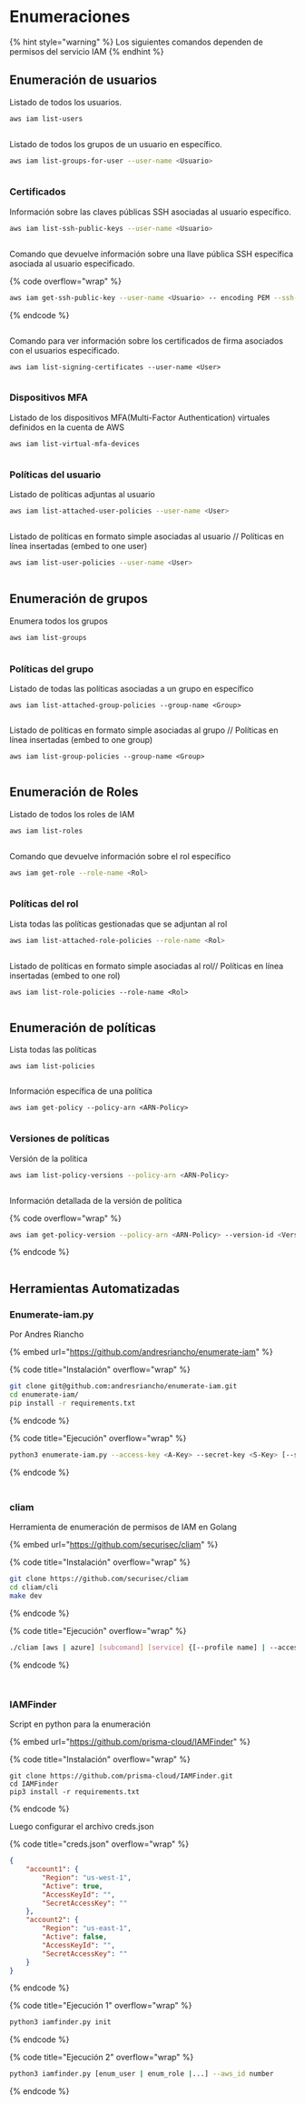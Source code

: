 # Enumeraciones

{% hint style="warning" %}
Los siguientes comandos dependen de permisos del servicio IAM
{% endhint %}

## Enumeración de usuarios

Listado de todos los usuarios.

```bash
aws iam list-users
```

<figure><img src="../../.gitbook/assets/image (5) (2).png" alt=""><figcaption></figcaption></figure>



Listado de todos los grupos de un usuario en específico.

```bash
aws iam list-groups-for-user --user-name <Usuario>
```

<figure><img src="../../.gitbook/assets/image (11) (1).png" alt=""><figcaption></figcaption></figure>



### Certificados

Información sobre las claves públicas SSH asociadas al usuario específico.

```bash
aws iam list-ssh-public-keys --user-name <Usuario>
```

<figure><img src="../../.gitbook/assets/image (7) (2) (1).png" alt=""><figcaption></figcaption></figure>



Comando que devuelve información sobre una llave pública SSH específica asociada al usuario especificado.

{% code overflow="wrap" %}
```bash
aws iam get-ssh-public-key --user-name <Usuario> -- encoding PEM --ssh-public-key-id <ID-SSH-Key>
```
{% endcode %}

<figure><img src="../../.gitbook/assets/image (12).png" alt=""><figcaption></figcaption></figure>



Comando para ver información sobre los certificados de firma asociados con el usuarios especificado.

```
aws iam list-signing-certificates --user-name <User>
```

<figure><img src="../../.gitbook/assets/image (14) (1) (1).png" alt=""><figcaption></figcaption></figure>



### Dispositivos MFA

Listado de los dispositivos MFA(Multi-Factor Authentication) virtuales definidos en la cuenta de AWS

```
aws iam list-virtual-mfa-devices
```

<figure><img src="../../.gitbook/assets/image (18) (1).png" alt=""><figcaption></figcaption></figure>



### Políticas del usuario

Listado de políticas adjuntas al usuario

```bash
aws iam list-attached-user-policies --user-name <User>
```

<figure><img src="../../.gitbook/assets/image (19) (1).png" alt=""><figcaption></figcaption></figure>



Listado de políticas en formato simple asociadas al usuario // Políticas en línea insertadas (embed to one user)&#x20;

```bash
aws iam list-user-policies --user-name <User>
```

<figure><img src="../../.gitbook/assets/image (8) (2).png" alt=""><figcaption></figcaption></figure>



## Enumeración de grupos

Enumera todos los grupos

```bash
aws iam list-groups
```

<figure><img src="../../.gitbook/assets/image (15).png" alt=""><figcaption></figcaption></figure>



### Políticas del grupo



Listado de todas las políticas asociadas a un grupo en específico

```
aws iam list-attached-group-policies --group-name <Group>
```

<figure><img src="../../.gitbook/assets/image (17).png" alt=""><figcaption></figcaption></figure>



Listado de políticas en formato simple asociadas al grupo // Políticas en línea insertadas (embed to one group)&#x20;

```
aws iam list-group-policies --group-name <Group>
```

<figure><img src="../../.gitbook/assets/image (8).png" alt=""><figcaption></figcaption></figure>



## Enumeración de Roles

Listado de todos los roles de IAM

```bash
aws iam list-roles
```

<figure><img src="../../.gitbook/assets/image (4) (2).png" alt=""><figcaption></figcaption></figure>



Comando que devuelve información sobre el rol específico

```bash
aws iam get-role --role-name <Rol>
```

<figure><img src="../../.gitbook/assets/image (20) (1).png" alt=""><figcaption></figcaption></figure>



### Políticas del rol

Lista todas las políticas gestionadas que se adjuntan al rol

```bash
aws iam list-attached-role-policies --role-name <Rol>
```

<figure><img src="../../.gitbook/assets/image (10) (1).png" alt=""><figcaption></figcaption></figure>





Listado de políticas en formato simple asociadas al rol// Políticas en línea insertadas (embed to one rol)&#x20;

```
aws iam list-role-policies --role-name <Rol>
```

<figure><img src="../../.gitbook/assets/image (21) (1).png" alt=""><figcaption></figcaption></figure>



## Enumeración de políticas

Lista todas las políticas

```
aws iam list-policies
```

<figure><img src="../../.gitbook/assets/image (6) (1).png" alt=""><figcaption></figcaption></figure>



Información específica de una política

```
aws iam get-policy --policy-arn <ARN-Policy>
```

<figure><img src="../../.gitbook/assets/image (20).png" alt=""><figcaption></figcaption></figure>



### Versiones de políticas

Versión de la política

```bash
aws iam list-policy-versions --policy-arn <ARN-Policy>
```

<figure><img src="../../.gitbook/assets/image (1) (1).png" alt=""><figcaption></figcaption></figure>



Información detallada de la versión de política

{% code overflow="wrap" %}
```bash
aws iam get-policy-version --policy-arn <ARN-Policy> --version-id <VersionID>
```
{% endcode %}

<figure><img src="../../.gitbook/assets/image (9) (2).png" alt=""><figcaption></figcaption></figure>



## Herramientas Automatizadas

### Enumerate-iam.py

Por Andres Riancho

{% embed url="https://github.com/andresriancho/enumerate-iam" %}

{% code title="Instalación" overflow="wrap" %}
```bash
git clone git@github.com:andresriancho/enumerate-iam.git
cd enumerate-iam/
pip install -r requirements.txt
```
{% endcode %}

{% code title="Ejecución" overflow="wrap" %}
```bash
python3 enumerate-iam.py --access-key <A-Key> --secret-key <S-Key> [--session-token <sessionToken>] [--region <region>]
```
{% endcode %}

<figure><img src="../../.gitbook/assets/image (4) (1).png" alt=""><figcaption></figcaption></figure>

##

### cliam

Herramienta de enumeración de permisos de IAM en Golang

{% embed url="https://github.com/securisec/cliam" %}

{% code title="Instalación" overflow="wrap" %}
```bash
git clone https://github.com/securisec/cliam
cd cliam/cli
make dev
```
{% endcode %}

{% code title="Ejecución" overflow="wrap" %}
```bash
./cliam [aws | azure] [subcomand] [service] {[--profile name] | --access-key-id <A-key> --secret-access-key <S-Key>}
```
{% endcode %}

<figure><img src="../../.gitbook/assets/image (2) (1).png" alt=""><figcaption></figcaption></figure>

<figure><img src="../../.gitbook/assets/image (7) (2).png" alt=""><figcaption></figcaption></figure>



### IAMFinder

Script en python para la enumeración

{% embed url="https://github.com/prisma-cloud/IAMFinder" %}

{% code title="Instalación" overflow="wrap" %}
```
git clone https://github.com/prisma-cloud/IAMFinder.git
cd IAMFinder
pip3 install -r requirements.txt
```
{% endcode %}

Luego configurar el archivo creds.json

{% code title="creds.json" overflow="wrap" %}
```json
{
    "account1": {
        "Region": "us-west-1",
        "Active": true,
        "AccessKeyId": "",
        "SecretAccessKey": ""
    },
    "account2": {
        "Region": "us-east-1",
        "Active": false,
        "AccessKeyId": "",
        "SecretAccessKey": ""
    }
}
```
{% endcode %}

{% code title="Ejecución 1" overflow="wrap" %}
```bash
python3 iamfinder.py init
```
{% endcode %}

{% code title="Ejecución 2" overflow="wrap" %}
```bash
python3 iamfinder.py [enum_user | enum_role |...] --aws_id number
```
{% endcode %}









